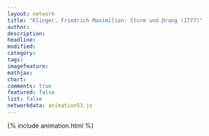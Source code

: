 ```yaml
---
layout: network
title: "Klinger, Friedrich Maximilian: Sturm und Drang (1777)"
author:
description:
headline:
modified:
category:
tags:
imagefeature: 
mathjax: 
chart: 
comments: true
featured: false
list: false
networkdata: animation53.js
---
```

{% include animation.html %}
